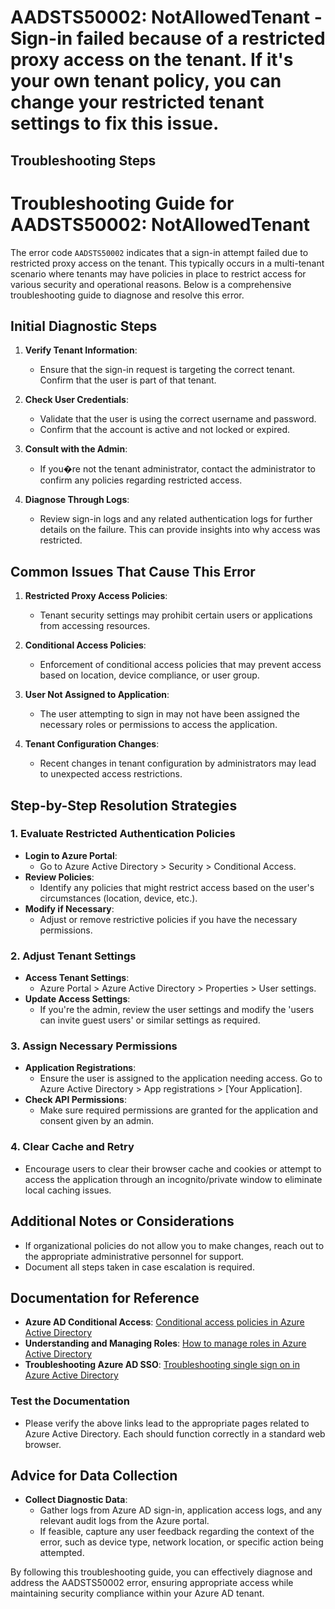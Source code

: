 # AADSTS50002: NotAllowedTenant - Sign-in failed because of a restricted proxy access on the tenant. If it's your own tenant policy, you can change your restricted tenant settings to fix this issue.


## Troubleshooting Steps
# Troubleshooting Guide for AADSTS50002: NotAllowedTenant

The error code `AADSTS50002` indicates that a sign-in attempt failed due to restricted proxy access on the tenant. This typically occurs in a multi-tenant scenario where tenants may have policies in place to restrict access for various security and operational reasons. Below is a comprehensive troubleshooting guide to diagnose and resolve this error.

## Initial Diagnostic Steps

1. **Verify Tenant Information**: 
   - Ensure that the sign-in request is targeting the correct tenant. Confirm that the user is part of that tenant.
   
2. **Check User Credentials**:
   - Validate that the user is using the correct username and password.
   - Confirm that the account is active and not locked or expired.

3. **Consult with the Admin**:
   - If you�re not the tenant administrator, contact the administrator to confirm any policies regarding restricted access.

4. **Diagnose Through Logs**:
   - Review sign-in logs and any related authentication logs for further details on the failure. This can provide insights into why access was restricted.

## Common Issues That Cause This Error

1. **Restricted Proxy Access Policies**:
   - Tenant security settings may prohibit certain users or applications from accessing resources.

2. **Conditional Access Policies**:
   - Enforcement of conditional access policies that may prevent access based on location, device compliance, or user group.

3. **User Not Assigned to Application**:
   - The user attempting to sign in may not have been assigned the necessary roles or permissions to access the application.

4. **Tenant Configuration Changes**:
   - Recent changes in tenant configuration by administrators may lead to unexpected access restrictions.

## Step-by-Step Resolution Strategies

### 1. Evaluate Restricted Authentication Policies

- **Login to Azure Portal**:
  - Go to Azure Active Directory > Security > Conditional Access.
- **Review Policies**:
  - Identify any policies that might restrict access based on the user's circumstances (location, device, etc.).
- **Modify if Necessary**:
  - Adjust or remove restrictive policies if you have the necessary permissions.

### 2. Adjust Tenant Settings

- **Access Tenant Settings**:
  - Azure Portal > Azure Active Directory > Properties > User settings.
- **Update Access Settings**:
  - If you're the admin, review the user settings and modify the 'users can invite guest users' or similar settings as required.

### 3. Assign Necessary Permissions

- **Application Registrations**:
  - Ensure the user is assigned to the application needing access. Go to Azure Active Directory > App registrations > [Your Application].
- **Check API Permissions**:
  - Make sure required permissions are granted for the application and consent given by an admin.

### 4. Clear Cache and Retry

- Encourage users to clear their browser cache and cookies or attempt to access the application through an incognito/private window to eliminate local caching issues.

## Additional Notes or Considerations

- If organizational policies do not allow you to make changes, reach out to the appropriate administrative personnel for support.
- Document all steps taken in case escalation is required.

## Documentation for Reference

- **Azure AD Conditional Access**: [Conditional access policies in Azure Active Directory](https://docs.microsoft.com/en-us/azure/active-directory/conditional-access/overview)
- **Understanding and Managing Roles**: [How to manage roles in Azure Active Directory](https://docs.microsoft.com/en-us/azure/active-directory/roles/roles)
- **Troubleshooting Azure AD SSO**: [Troubleshooting single sign on in Azure Active Directory](https://docs.microsoft.com/en-us/azure/active-directory/devices/overview)

### Test the Documentation

- Please verify the above links lead to the appropriate pages related to Azure Active Directory. Each should function correctly in a standard web browser.

## Advice for Data Collection

- **Collect Diagnostic Data**:
  - Gather logs from Azure AD sign-in, application access logs, and any relevant audit logs from the Azure portal.
  - If feasible, capture any user feedback regarding the context of the error, such as device type, network location, or specific action being attempted.

By following this troubleshooting guide, you can effectively diagnose and address the AADSTS50002 error, ensuring appropriate access while maintaining security compliance within your Azure AD tenant.